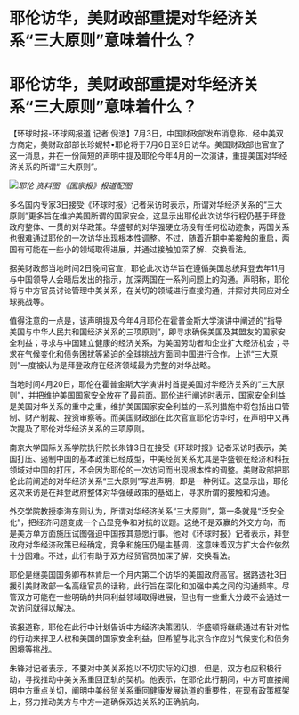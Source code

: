 # 耶伦访华，美财政部重提对华经济关系“三大原则”意味着什么？

# 耶伦访华，美财政部重提对华经济关系“三大原则”意味着什么？

【环球时报-环球网报道 记者
倪浩】7月3日，中国财政部发布消息称，经中美双方商定，美财政部部长珍妮特•耶伦将于7月6日至9日访华。美国财政部也官宣了这一消息，并在一份简短的声明中提及耶伦今年4月的一次演讲，重提美国对华经济关系的所谓“三大原则”。

![](https://inews.gtimg.com/om_bt/OwUw6jDRtWqkk-V-3vHT7rShCWvSp_22q3BOyKvVtx_2MAA/1000)_耶伦
资料图 《国家报》报道配图_

多名国内专家3日接受《环球时报》记者采访时表示，所谓对华经济关系的“三大原则”更多旨在维护美国所谓的国家安全，这显示出耶伦此次访华行程仍基于拜登政府整体、一贯的对华政策。华盛顿的对华强硬立场没有任何松动迹象，两国关系也很难通过耶伦的一次访华出现根本性调整。不过，随着近期中美接触的重启，两国有可能在一些小的领域取得进展，并通过接触加深了解、交换看法。

据美财政部当地时间2日晚间官宣，耶伦此次访华旨在遵循美国总统拜登去年11月与中国领导人会晤后发出的指示，加深两国在一系列问题上的沟通。声明称，耶伦将与中方官员讨论管理中美关系，在关切的领域进行直接沟通，并探讨共同应对全球挑战等。

值得注意的一点是，该声明提及今年4月耶伦在霍普金斯大学演讲中阐述的“指导美国与中华人民共和国经济关系的三项原则”，即寻求确保美国及其盟友的国家安全利益；寻求与中国建立健康的经济关系，为美国劳动者和企业扩大经济机会；寻求在气候变化和债务困扰等紧迫的全球挑战方面同中国进行合作。上述“三大原则”一度被认为是拜登政府在经济领域最为完整的对华战略。

当地时间4月20日，耶伦在霍普金斯大学演讲时首提美国对华经济关系的“三大原则”，并把维护美国国家安全放在了最前面。耶伦进行阐述时表示，国家安全利益是美国对华关系的重中之重，维护美国国家安全利益的一系列措施中将包括出口管制、财产制裁、投资审察等。而美国财政部在此次官宣耶伦访华时，在声明中又再次提及了耶伦对华经济关系的三项原则。

南京大学国际关系学院执行院长朱锋3日在接受《环球时报》记者采访时表示，美国打压、遏制中国的基本政策已经成型，中美经贸关系尤其是华盛顿在经济和科技领域对中国的打压，不会因为耶伦的一次访问而出现根本性的调整。美财政部把耶伦此前阐述的对华经济关系“三大原则”写进声明，即是一种例证。这显示出，耶伦这次来访是在拜登政府整体对华强硬政策的基础上，寻求所谓的接触和沟通。

外交学院教授李海东则认为，所谓对华经济关系“三大原则”，第一条就是“泛安全化”，把经济问题变成一个凸显竞争和对抗的议题。这绝不是双赢的外交方向，而是美方单方面施压试图强迫中国按其意愿行事。他对《环球时报》记者表示，拜登政府对华经济政策已经确定，竞争和施压仍是主基调，这意味着双方扩大合作依然十分困难。不过，此行有助于双方经贸官员加深了解，交换看法。

耶伦是继美国国务卿布林肯后一个月内第二个访华的美国政府高官。据路透社3日援引美财政部一名高级官员的话称，此行旨在深化和加强中美之间的沟通频率。尽管双方可能在一些明确的共同利益领域取得进展，但也有一些重大分歧不会通过一次访问就得以解决。

该报道称，耶伦在此行中计划告诉中方经济决策团队，华盛顿将继续通过有针对性的行动来捍卫人权和美国的国家安全利益，但希望与北京合作应对气候变化和债务困境等挑战。

朱锋对记者表示，不要对中美关系抱以不切实际的幻想，但是，双方也应积极行动，寻找推动中美关系重回正轨的契机。他表示，在耶伦此行期间，中方可直接阐明中方重点关切，阐明中美经贸关系重回健康发展轨道的重要性，在现有政策框架上，努力推动美方与中方一道确保双边关系的正确航向。

